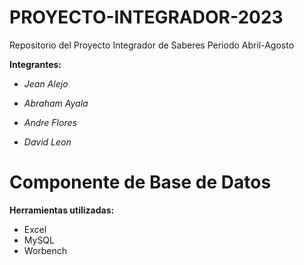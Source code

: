 # PROYECTO-INTEGRADOR-2023
Repositorio del Proyecto Integrador de Saberes Periodo Abril-Agosto

**Integrantes:**

- *Jean Alejo* 

- *Abraham Ayala* 

- *Andre Flores* 

- *David Leon* 

# Componente de Base de Datos

**Herramientas utilizadas:**

- Excel
- MySQL
- Worbench

